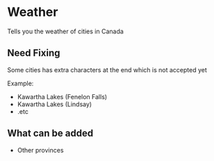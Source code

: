 # Weather
 Tells you the weather of cities in Canada

<h2>Need Fixing</h2> 

Some cities has extra characters at the end which is not accepted yet

Example:
<ul>
 <li>Kawartha Lakes (Fenelon Falls)</li>
 <li>Kawartha Lakes (Lindsay)</li>
 <li>.etc</li>
</ul>

<h2>What can be added</h2>

<ul>
 <li>Other provinces</li>
</ul>
